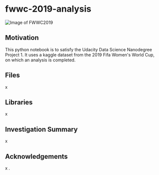 
# fwwc-2019-analysis
![Image of FWWC2019](https://league-mp7static.mlsdigital.net/styles/image_landscape/s3/images/2018-Primary-WWC_Annoucement-1280x553.jpg?DBtrMIcmNSVmz3LDwZ5gwULMrwi6DbYr&itok=PKdnW2YQ&c=d9fa584fd8f4a39a11333d4b575ac52c)

## Motivation
This python notebook is to satisfy the Udacity Data Science Nanodegree Project 1.
It uses a kaggle dataset from the 2019 Fifa Women's World Cup, on which an analysis is completed.

## Files
x

## Libraries
x

## Investigation Summary
x

## Acknowledgements
x
.
